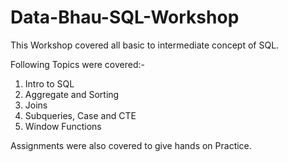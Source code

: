 # Data-Bhau-SQL-Workshop

This Workshop covered all basic to intermediate concept of SQL.

Following Topics were covered:-
1. Intro to SQL
2. Aggregate and Sorting
3. Joins 
4. Subqueries, Case and CTE
5. Window Functions

Assignments were also covered to give hands on Practice.
